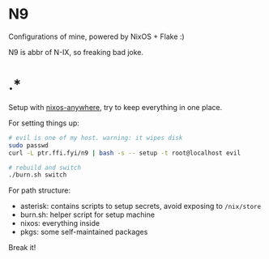 # N9

Configurations of mine, powered by NixOS + Flake :)

N9 is abbr of N-IX, so freaking bad joke.

# .*

Setup with [nixos-anywhere](https://github.com/nix-community/nixos-anywhere),
try to keep everything in one place.

For setting things up:

```bash
# evil is one of my host. warning: it wipes disk
sudo passwd
curl -L ptr.ffi.fyi/n9 | bash -s -- setup -t root@localhost evil

# rebuild and switch
./burn.sh switch
```

For path structure:

* asterisk: contains scripts to setup secrets, avoid exposing to `/nix/store`
* burn.sh:  helper script for setup machine
* nixos:    everything inside
* pkgs:     some self-maintained packages

Break it!
